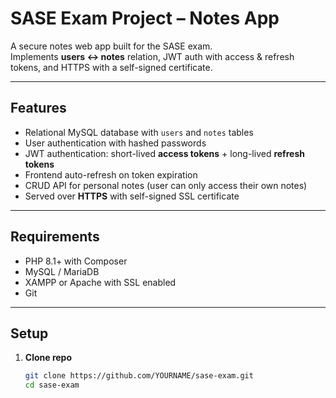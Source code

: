 # SASE Exam Project – Notes App

A secure notes web app built for the SASE exam.  
Implements **users ↔ notes** relation, JWT auth with access & refresh tokens, and HTTPS with a self-signed certificate.

---

## Features
- Relational MySQL database with `users` and `notes` tables
- User authentication with hashed passwords
- JWT authentication: short-lived **access tokens** + long-lived **refresh tokens**
- Frontend auto-refresh on token expiration
- CRUD API for personal notes (user can only access their own notes)
- Served over **HTTPS** with self-signed SSL certificate

---

## Requirements
- PHP 8.1+ with Composer
- MySQL / MariaDB
- XAMPP or Apache with SSL enabled
- Git

---

## Setup

1. **Clone repo**
   ```bash
   git clone https://github.com/YOURNAME/sase-exam.git
   cd sase-exam
